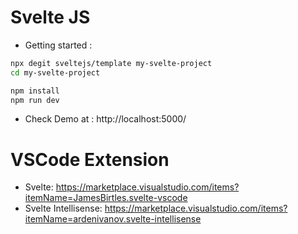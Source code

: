 # Svelte JS

- Getting started :

```bash
npx degit sveltejs/template my-svelte-project
cd my-svelte-project

npm install
npm run dev
```

- Check Demo at : http://localhost:5000/

# VSCode Extension 

- Svelte:  https://marketplace.visualstudio.com/items?itemName=JamesBirtles.svelte-vscode
- Svelte Intellisense: https://marketplace.visualstudio.com/items?itemName=ardenivanov.svelte-intellisense
